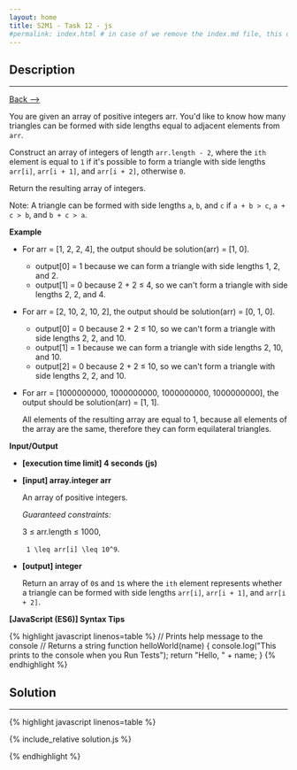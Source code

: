 ```yaml
---
layout: home
title: S2M1 - Task 12 - js
#permalink: index.html # in case of we remove the index.md file, this doc will be the index page
---
```


<div class="row">
<div class="columnStmt" markdown="1">

##  Description
------

[Back --> ](../README.md)

You are given an array of positive integers arr. You'd like to know how many triangles can be formed with side lengths equal to adjacent elements from `arr`.

Construct an array of integers of length `arr.length - 2`, where the `ith` element is equal to `1` if it's possible to form a triangle with side lengths `arr[i]`, `arr[i + 1]`, and `arr[i + 2]`, otherwise `0`.

Return the resulting array of integers.

Note: A triangle can be formed with side lengths `a`, `b`, and `c` if `a + b > c`, `a + c > b`, and `b + c > a`.

**Example**

-   For arr = [1, 2, 2, 4], the output should be solution(arr) = [1, 0].

    -   output[0] = 1 because we can form a triangle with side lengths 1, 2, and 2.
    -   output[1] = 0 because 2 + 2 ≤ 4, so we can't form a triangle with side lengths 2, 2, and 4.
  
-   For arr = [2, 10, 2, 10, 2], the output should be solution(arr) = [0, 1, 0].

    -   output[0] = 0 because 2 + 2 ≤ 10, so we can't form a triangle with side lengths 2, 2, and 10.
    -   output[1] = 1 because we can form a triangle with side lengths 2, 10, and 10.
    -   output[2] = 0 because 2 + 2 ≤ 10, so we can't form a triangle with side lengths 2, 2, and 10.
    
-   For arr = [1000000000, 1000000000, 1000000000, 1000000000], the output should be solution(arr) = [1, 1].

    All elements of the resulting array are equal to 1, because all elements of the array are the same, therefore they can form equilateral triangles.

**Input/Output**

* **[execution time limit] 4 seconds (js)**

* **[input] array.integer arr**

    An array of positive integers.

    *Guaranteed constraints:*

    3 ≤ arr.length ≤ 1000,
    
    <code type='math/tex'> 1 \leq arr[i] \leq 10^9</code>.

* **[output] integer**

    Return an array of `0`s and `1`s where the `ith` element represents whether a triangle can be formed with side lengths `arr[i]`, `arr[i + 1]`, and `arr[i + 2]`.

**[JavaScript (ES6)] Syntax Tips**

{% highlight javascript linenos=table %}
// Prints help message to the console
// Returns a string
function helloWorld(name) {
    console.log("This prints to the console when you Run Tests");
    return "Hello, " + name;
}
{% endhighlight %}

</div>
<div class="columnSol" markdown="1">

## Solution
------

{% highlight javascript linenos=table %}

{% include_relative solution.js %}

{% endhighlight %}

</div>
</div>